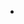 -

<!---import requests

def make_call(Almunharif):
    url = 'https://callmyphone.org/do-call'
    
    
    headers = {
        'authority': 'callmyphone.org',
        'accept': 'application/json, text/javascript, */*; q=0.01',
        'accept-language': 'ar-EG,ar;q=0.9,en-US;q=0.8,en;q=0.7',
        'content-type': 'application/x-www-form-urlencoded; charset=UTF-8',
        'cookie': 'remember-number-checked=1; uid=6fd833af-1328-4806-8c10-0e93dd567967; _ga=GA1.2.73591098.1727769191; _gid=GA1.2.87021946.1727769191; _ym_uid=1727769192698930664; _ym_d=1727769192; _ym_isad=2; _ym_visorc=w; _ga_06F7KQF3Y7=GS1.2.1727775347.2.0.1727775347.60.0.0; _ga_9C48LP7X6Q=GS1.2.1727775347.2.0.1727775347.0.0.0',
        'origin': 'https://callmyphone.org',
        'referer': 'https://callmyphone.org/app',
        'sec-ch-ua': '"Not-A.Brand";v="99", "Chromium";v="124"',
        'sec-ch-ua-mobile': '?1',
        'sec-ch-ua-platform': '"Android"',
        'sec-fetch-dest': 'empty',
        'sec-fetch-mode': 'cors',
        'sec-fetch-site': 'same-origin',
        'user-agent': 'Mozilla/5.0 (Linux; Android 10; K) AppleWebKit/537.36 (KHTML, like Gecko) Chrome/124.0.0.0 Mobile Safari/537.36',
        'x-requested-with': 'XMLHttpRequest'
    }
    
   
    data = {
        'phone': Almunharif,
        'browser': 'undefined;',
        'fgp': 'cf36fcd3f2361ce03bd736bfcddf428a', 
        'fgp2': 'e2c3239a188e64fdfd1cc085930ff92a',  
        'rememberNumber': '1'
    }
    
   
    response = requests.post(url, headers=headers, data=data)
    
   
    print("تم إرسال المكالمة بنجاح.")


Almunharif = input("أدخل رقم الهاتف : ")
make_call(Almunharif)
